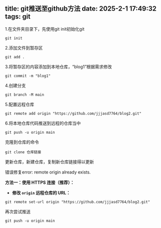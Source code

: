 title: git推送至github方法
date: 2025-2-1 17:49:32
tags: git
---------

1.在文件夹目录下，先使用git init初始化git

```
git init
```

2.添加文件到暂存区

```
git add .
```

3.将暂存区的内容添加到本地仓库，“blog1”根据需求修改

```
git commit -m "blog1"
```

4.创建分支

```
git branch -M main
```

5.配置远程仓库

```
git remote add origin "https://github.com/jjjasd7764/blog2.git"
```

6.将本地仓库代码推送到远程的仓库当中

```
git push -u origin main
```

克隆到仓库的命令

```
git clone 仓库链接
```

更新仓库，新建仓库，复制新仓库链接得以更新

错误修复error: remote origin already exists.

**方法一：使用 HTTPS 连接（推荐）：**

* **修改 `origin` 远程仓库的 URL：**

```
git remote set-url origin "https://github.com/jjjasd7764/blog2.git"
```

再次尝试推送

```
git push -u origin main
```
